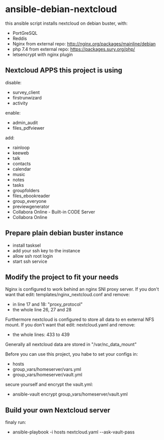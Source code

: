 # ansible-debian-nextcloud


this ansible script installs nextcloud on debian buster, with:
  - PortGreSQL
  - Reddis
  - Nginx from external repo: http://nginx.org/packages/mainline/debian
  - php 7.4 from external repo: https://packages.sury.org/php/
  - letsencrypt with nginx plugin

Nextcloud APPS this project is using
------------

disable:
  - survey_client
  - firstrunwizard
  - activity
  
enable:
  - admin_audit
  - files_pdfviewer
  
add:
  - rainloop
  - keeweb
  - talk
  - contacts
  - calendar
  - music
  - notes
  - tasks
  - groupfolders
  - files_ebookreader
  - group_everyone
  - previewgenerator
  - Collabora Online - Built-in CODE Server
  - Collabora Online

Prepare plain debian buster instance
------------

  - install tasksel
  - add your ssh key to the instance
  - allow ssh root login
  - start ssh service

Modify the project to fit your needs
------------

Nginx is configured to work behind an nginx SNI proxy server.
If you don't want that edit:
  templates/nginx_nextcloud.conf
and remove:
  - in line 17 and 18: "proxy_protocol"
  - the whole line 26, 27 and 28
  
  Furthermore nextcloud is configured to store all data to en external NFS mount.
  If you don't want that edit:
    nextcloud.yaml
and remove:
  - the whole lines: 433 to 439

Generally all nextcloud data are stored in "/var/nc_data_mount"

Before you can use this project, you habe to set your configs in:
  - hosts
  - group_vars/homeserver/vars.yml
  - group_vars/homeserver/vault.yml

secure yourself and encrypt the vault.yml:
  - ansible-vault encrypt group_vars/homeserver/vault.yml

Build your own Nextcloud server
------------

finaly run:
  - ansible-playbook -i hosts nextcloud.yaml --ask-vault-pass

